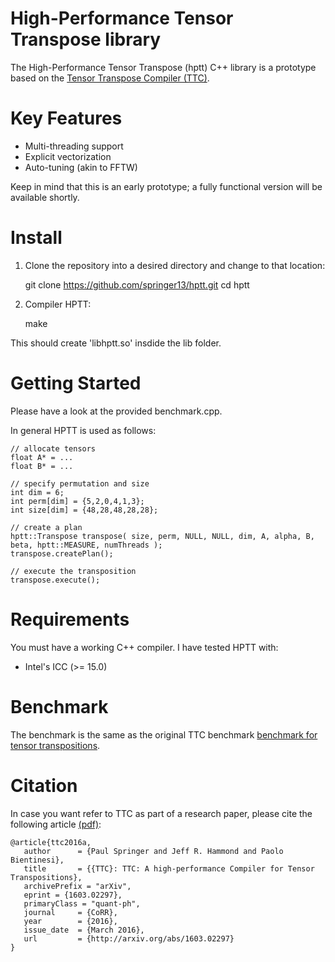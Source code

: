 # High-Performance Tensor Transpose library #

The High-Performance Tensor Transpose (hptt) C++ library is a prototype based on the [Tensor Transpose Compiler (TTC)](https://github.com/HPAC/TTC).


# Key Features

* Multi-threading support
* Explicit vectorization
* Auto-tuning (akin to FFTW)

Keep in mind that this is an early prototype; a fully functional version will be
available shortly.


# Install

1. Clone the repository into a desired directory and change to that location:

    git clone https://github.com/springer13/hptt.git
    cd hptt

2. Compiler HPTT:

   make

This should create 'libhptt.so' insdide the lib folder.


# Getting Started

Please have a look at the provided benchmark.cpp.

In general HPTT is used as follows:

    // allocate tensors
    float A* = ...
    float B* = ...

    // specify permutation and size
    int dim = 6;
    int perm[dim] = {5,2,0,4,1,3};
    int size[dim] = {48,28,48,28,28};

    // create a plan
    hptt::Transpose transpose( size, perm, NULL, NULL, dim, A, alpha, B, beta, hptt::MEASURE, numThreads );
    transpose.createPlan();

    // execute the transposition
    transpose.execute();

# Requirements

You must have a working C++ compiler. I have tested HPTT with:

* Intel's ICC (>= 15.0)

# Benchmark

The benchmark is the same as the original TTC benchmark [benchmark for tensor transpositions](https://github.com/HPAC/TTC/blob/master/benchmark/benchmark.py).


# Citation

In case you want refer to TTC as part of a research paper, please cite the following
article [(pdf)](http://arxiv.org/abs/1603.02297):
```
@article{ttc2016a,
   author      = {Paul Springer and Jeff R. Hammond and Paolo Bientinesi},
   title       = {{TTC}: TTC: A high-performance Compiler for Tensor Transpositions},
   archivePrefix = "arXiv",
   eprint = {1603.02297},
   primaryClass = "quant-ph",
   journal     = {CoRR},
   year        = {2016},
   issue_date  = {March 2016},
   url         = {http://arxiv.org/abs/1603.02297}
}
``` 
